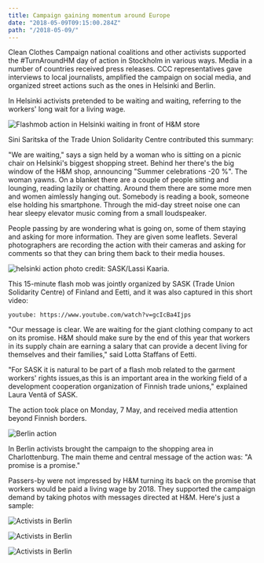 ```yaml
---
title: Campaign gaining momentum around Europe
date: "2018-05-09T09:15:00.284Z"
path: "/2018-05-09/"
---
```


Clean Clothes Campaign national coalitions and other activists supported the #TurnAroundHM day of action in Stockholm in various ways. Media in a number of countries received press releases. CCC representatives gave interviews to local journalists, amplified the campaign on social media, and organized street actions such as the ones in Helsinki and Berlin.
<!-- end -->

In Helsinki activists pretended to be waiting and waiting, referring to the workers' long wait for a living wage.

![Flashmob action in Helsinki waiting in front of H&M store](helsinki1.png)

Sini Saritska of the Trade Union Solidarity Centre contributed this summary:

"We are waiting," says a sign held by a woman who is sitting on a picnic chair on Helsinki's biggest shopping street. Behind her there's the big window of the H&M shop, announcing "Summer celebrations -20 %". The woman yawns. On a blanket there are a couple of people sitting and lounging, reading lazily or chatting. Around them there are some more men and women aimlessly hanging out. Somebody is reading a book, someone else holding his smartphone.  Through the mid-day street noise one can hear sleepy elevator music coming from a small loudspeaker.

People passing by are wondering what is going on, some of them staying and asking for more information. They are given some leaflets. Several photographers are recording the action with their cameras and asking for comments so that they can bring them back to their media houses.

![helsinki action](helsinki2.png)
photo credit: SASK/Lassi Kaaria.

This 15-minute flash mob was jointly organized by SASK (Trade Union Solidarity Centre) of Finland and Eetti, and it was also captured in this short video:

`youtube: https://www.youtube.com/watch?v=gcIcBa4Ijps`

"Our message is clear. We are waiting for the giant clothing company to act on its promise. H&M should make sure by the end of this year that workers in its supply chain are earning a salary that can provide a decent living for themselves and their families," said Lotta Staffans of Eetti.

"For SASK it is natural to be part of a flash mob related to the garment workers' rights issues,as this is an important area in the working field of a development cooperation organization of Finnish trade unions," explained Laura Ventä of SASK.

The action took place on Monday, 7 May, and received media attention beyond Finnish borders.

![Berlin action](berlin0.png)

In Berlin activists brought the campaign to the shopping area in Charlottenburg. The main theme and central message of the action was: "A promise is a promise."

Passers-by were not impressed by H&M turning its back on the promise that workers would be paid a living wage by 2018. They supported the campaign demand by taking photos with messages directed at H&M. Here's just a sample:

![Activists in Berlin](berlin1.jpg)

![Activists in Berlin](berlin2.jpg)

![Activists in Berlin](berlin5.jpg)